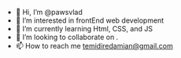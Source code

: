- 👋 Hi, I’m @pawsvlad
- 👀 I’m interested in frontEnd web development
- 🌱 I’m currently learning Html, CSS, and JS
- 💞️ I’m looking to collaborate on .
- 📫 How to reach me temidiredamian@gmail.com

<!---
pawsvlad/pawsvlad is a ✨ special ✨ repository because its `README.md` (this file) appears on your GitHub profile.
You can click the Preview link to take a look at your changes.
--->
